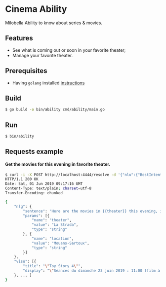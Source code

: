 # Cinema Ability
Milobella Ability to know about series & movies.

## Features
- See what is coming out or soon in your favorite theater;
- Manage your favorite theater.

## Prerequisites

- Having ``golang`` installed [instructions](https://golang.org/doc/install)

## Build

```bash
$ go build -o bin/ability cmd/ability/main.go
```

## Run

```bash
$ bin/ability
```

## Requests example

#### Get the movies for this evening in favorite theater.

```bash
$ curl -i -X POST http://localhost:4444/resolve -d '{"nlu":{"BestIntent": "LAST_SHOWTIME"}}'
HTTP/1.1 200 OK
Date: Sat, 01 Jun 2019 09:17:16 GMT
Content-Type: text/plain; charset=utf-8
Transfer-Encoding: chunked

{
	"nlg": {
		"sentence": "Here are the movies in {{theater}} this evening, in the {{location}}'s theater",
		"params": [{
			"name": "theater",
			"value": "La Strada",
			"type": "string"
		}, {
			"name": "location",
			"value": "Mouans-Sartoux",
			"type": "string"
		}]
	},
	"visu": [{
		"title": "\"Toy Story 4\"",
		"display": "\"Séances du dimanche 23 juin 2019 : 11:00 (film à 11:10)\""
	}, ... ]
}
```
